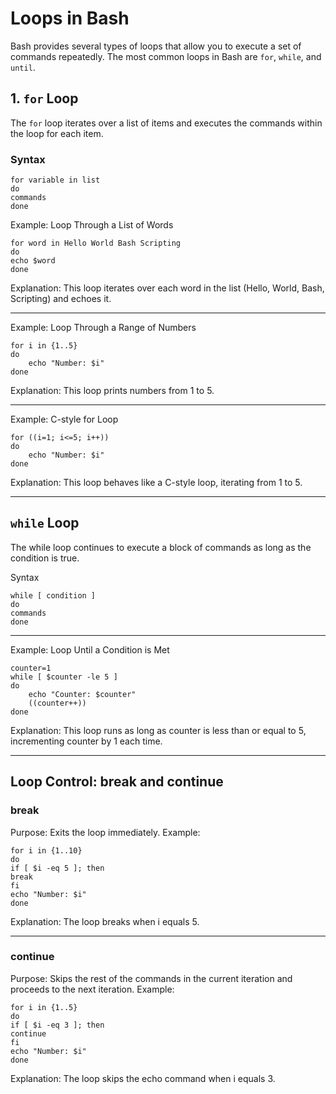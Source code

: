 # Loops in Bash
Bash provides several types of loops that allow you to execute a set of commands repeatedly. The most common loops in Bash are `for`, `while`, and `until`.

## 1. `for` Loop

The `for` loop iterates over a list of items and executes the commands within the loop for each item.

### Syntax

```
for variable in list
do
commands
done
```

Example: Loop Through a List of Words

```
for word in Hello World Bash Scripting
do
echo $word
done
```

Explanation: This loop iterates over each word in the list (Hello, World, Bash, Scripting) and echoes it.

---

Example: Loop Through a Range of Numbers


```
for i in {1..5}
do
    echo "Number: $i"
done
```

Explanation: This loop prints numbers from 1 to 5.

---

Example: C-style for Loop

```
for ((i=1; i<=5; i++))
do
    echo "Number: $i"
done
```

Explanation: This loop behaves like a C-style loop, iterating from 1 to 5.

---

## `while` Loop
The while loop continues to execute a block of commands as long as the condition is true.

Syntax

```
while [ condition ]
do
commands
done
```

---


Example: Loop Until a Condition is Met

```
counter=1
while [ $counter -le 5 ]
do
    echo "Counter: $counter"
    ((counter++))
done
```

Explanation: This loop runs as long as counter is less than or equal to 5, incrementing counter by 1 each time.

---


## Loop Control: break and continue

### break

Purpose: Exits the loop immediately.
Example:

```
for i in {1..10}
do
if [ $i -eq 5 ]; then
break
fi
echo "Number: $i"
done
```

Explanation: The loop breaks when i equals 5.

---


### continue

Purpose: Skips the rest of the commands in the current iteration and proceeds to the next iteration.
Example:

```
for i in {1..5}
do
if [ $i -eq 3 ]; then
continue
fi
echo "Number: $i"
done
```
Explanation: The loop skips the echo command when i equals 3.
